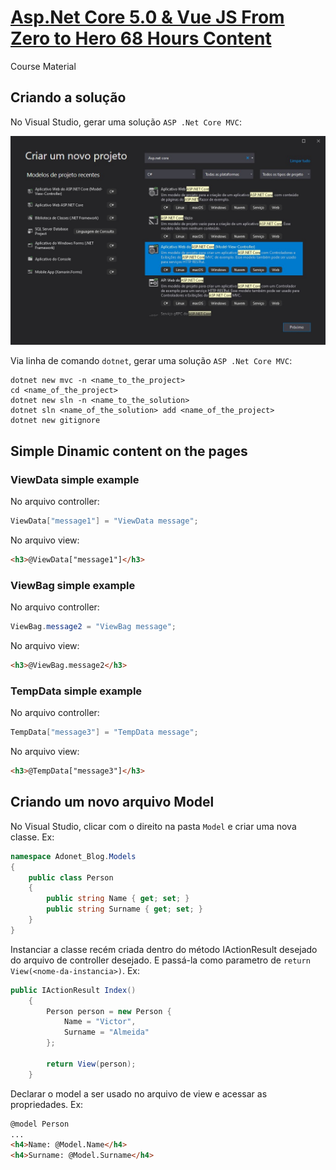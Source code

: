 # [Asp.Net Core 5.0 & Vue JS From Zero to Hero 68 Hours Content](https://www.udemy.com/course/aspnet-core-50-vue-js-from-zero-to-hero-68-hours-content/)

Course Material

## Criando a solução

No Visual Studio, gerar uma solução `ASP .Net Core MVC`:

![ASP.Net Core MVC](img/ASPNetCore_MVC_ProjectCreation.jpg)

Via linha de comando `dotnet`, gerar uma solução `ASP .Net Core MVC`:

```shell
dotnet new mvc -n <name_to_the_project>
cd <name_of_the_project>
dotnet new sln -n <name_to_the_solution>
dotnet sln <name_of_the_solution> add <name_of_the_project>
dotnet new gitignore
```

## Simple Dinamic content on the pages

### ViewData simple example

No arquivo controller:

```csharp
ViewData["message1"] = "ViewData message";
```

No arquivo view:

```html
<h3>@ViewData["message1"]</h3>
```

### ViewBag simple example

No arquivo controller:

```csharp
ViewBag.message2 = "ViewBag message";
```

No arquivo view:

```html
<h3>@ViewBag.message2</h3>
```

### TempData simple example

No arquivo controller:

```csharp
TempData["message3"] = "TempData message";
```

No arquivo view:

```html
<h3>@TempData["message3"]</h3>
```

## Criando um novo arquivo Model

No Visual Studio, clicar com o direito na pasta `Model` e criar uma nova classe.
Ex:

```csharp
namespace Adonet_Blog.Models
{
    public class Person
    {
        public string Name { get; set; }
        public string Surname { get; set; }
    }
}
```

Instanciar a classe recém criada dentro do método IActionResult desejado do
arquivo de controller desejado. E passá-la como parametro de
`return View(<nome-da-instancia>)`. Ex:

```csharp
public IActionResult Index()
    {
        Person person = new Person {
            Name = "Victor",
            Surname = "Almeida"
        };

        return View(person);
    }
```

Declarar o model a ser usado no arquivo de view e acessar as propriedades.
Ex:

```html
@model Person
...
<h4>Name: @Model.Name</h4>
<h4>Surname: @Model.Surname</h4>
```

